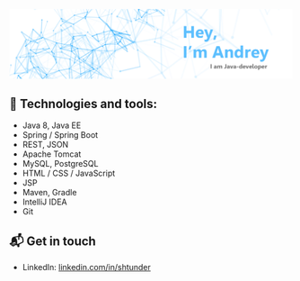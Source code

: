 ![Image](https://github.com/shtunder/shtunder/blob/master/andrey.png)

## :rocket: Technologies and tools:

* Java 8, Java EE
* Spring / Spring Boot
* REST, JSON
* Apache Tomcat
* MySQL, PostgreSQL
* HTML / CSS / JavaScript
* JSP
* Maven, Gradle
* IntelliJ IDEA
* Git 

## 📬 Get in touch

- LinkedIn: [linkedin.com/in/shtunder][1]

[1]: https://www.linkedin.com/in/shtunder/

<!--
**shtunder/shtunder** is a ✨ _special_ ✨ repository because its `README.md` (this file) appears on your GitHub profile.

Here are some ideas to get you started:

- 🔭 I’m currently working on ...
- 🌱 I’m currently learning ...
- 👯 I’m looking to collaborate on ...
- 🤔 I’m looking for help with ...
- 💬 Ask me about ...
- 📫 How to reach me: ...
- 😄 Pronouns: ...
- ⚡ Fun fact: ...
-->
